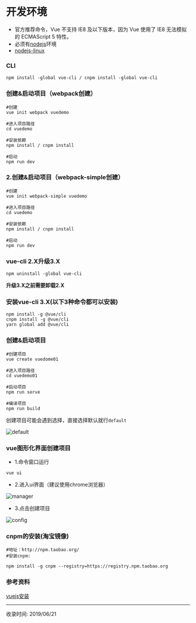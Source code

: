# 开发环境

- 官方推荐命令，Vue 不支持 IE8 及以下版本，因为 Vue 使用了 IE8 无法模拟的 ECMAScript 5 特性。
- 必须有[nodejs](http://nodejs.cn/download/)环境
- [nodejs-linux](http://blog.uzykj.com/content?cid=17#)

### CLI
```shell
npm install -global vue-cli / cnpm install -global vue-cli
```

### 创建&启动项目（webpack创建）
```shell
#创建
vue init webpack vuedemo

#进入项目路径
cd vuedemo

#安装依赖
npm install / cnpm install

#启动
npm run dev
```

### 2.创建&启动项目（webpack-simple创建）
```shell
#创建
vue init webpack-simple vuedemo

#进入项目路径
cd vuedemo

#安装依赖
npm install / cnpm install

#启动
npm run dev
```

### vue-cli 2.X升级3.X
```shell
npm uninstall -global vue-cli
```
**升级3.X之前需要卸载2.X**

### 安装vue-cli 3.X(以下3种命令都可以安装)
```shell
npm install -g @vue/cli 
cnpm install -g @vue/cli 
yarn global add @vue/cli
```

### 创建&启动项目
```shell
#创建项目
vue create vuedome01

#进入项目路径
cd vuedemo01

#启动项目
npm run serve

#编译项目
npm run build
```
创建项目可能会遇到选择，直接选择默认就行`default`

![default](http://file.uzykj.com/vue-cli-log.png)

### vue图形化界面创建项目
- 1.命令窗口运行
```shell
vue ui
```

- 2.进入ui界面（建议使用chrome浏览器）

![manager](http://file.uzykj.com/vue-ui.png)

- 3.点击创建项目

![config](http://file.uzykj.com/vue-ui-config.png)

### cnpm的安装(淘宝镜像)
```shell
#地址：http://npm.taobao.org/	
#安装cnpm:

npm install -g cnpm --registry=https://registry.npm.taobao.org
```

### 参考资料
[vuejs安装](https://cn.vuejs.org/v2/guide/installation.html)

---
收录时间: 2019/06/21

<Vssue :title="$title" />


